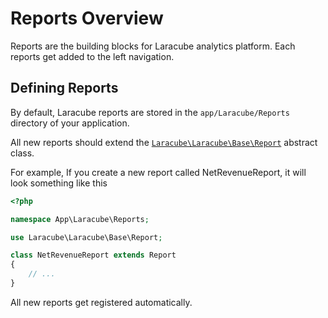 # Reports Overview

Reports are the building blocks for Laracube analytics platform.
Each reports get added to the left navigation.

## Defining Reports

By default, Laracube reports are stored in the `app/Laracube/Reports` directory of your application.

All new reports should extend the [`Laracube\Laracube\Base\Report`](https://github.com/laracube/laracube/blob/master/src/Base/Report.php) abstract class.

For example, If you create a new report called NetRevenueReport, it will look something like this

```php
<?php

namespace App\Laracube\Reports;

use Laracube\Laracube\Base\Report;

class NetRevenueReport extends Report
{
    // ...
}
```

All new reports get registered automatically.
